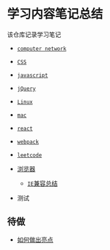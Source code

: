 # 学习内容笔记总结

该仓库记录学习笔记
- [`computer network`](https://github.com/MyDAIDAI/note/tree/master/computerNetworking)
- [`CSS`](https://github.com/MyDAIDAI/note/tree/master/css)
- [`javascript`](https://github.com/MyDAIDAI/note/tree/master/javascript)
- [`jQuery`](https://github.com/MyDAIDAI/note/tree/master/jQuery)
- [`Linux`](https://github.com/MyDAIDAI/note/tree/master/Linux)
- [`mac`](https://github.com/MyDAIDAI/note/tree/master/mac)
- [`react`](https://github.com/MyDAIDAI/note/tree/master/react)
- [`webpack`](https://github.com/MyDAIDAI/note/tree/master/webpack)
- [`leetcode`](https://github.com/MyDAIDAI/note/tree/master/leetcode)

- [浏览器](https://github.com/MyDAIDAI/note/tree/master/browser)
  - [`IE`兼容总结](https://github.com/MyDAIDAI/note/tree/master/browser/IE.md)
- 测试  
  

## 待做
- [如何做出亮点](https://segmentfault.com/a/1190000022795484)
